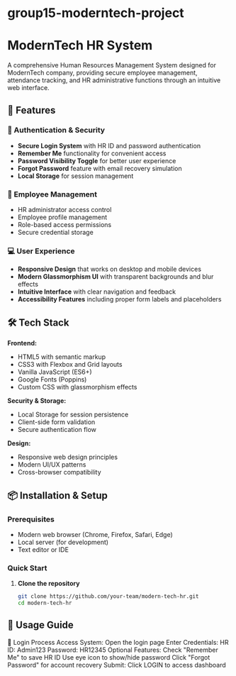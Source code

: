 # group15-moderntech-project

# ModernTech HR System

A comprehensive Human Resources Management System designed for ModernTech company, providing secure employee management, attendance tracking, and HR administrative functions through an intuitive web interface.

## 🚀 Features

### 🔐 Authentication & Security
- **Secure Login System** with HR ID and password authentication
- **Remember Me** functionality for convenient access
- **Password Visibility Toggle** for better user experience
- **Forgot Password** feature with email recovery simulation
- **Local Storage** for session management

### 👥 Employee Management
- HR administrator access control
- Employee profile management
- Role-based access permissions
- Secure credential storage

### 💻 User Experience
- **Responsive Design** that works on desktop and mobile devices
- **Modern Glassmorphism UI** with transparent backgrounds and blur effects
- **Intuitive Interface** with clear navigation and feedback
- **Accessibility Features** including proper form labels and placeholders

## 🛠️ Tech Stack

**Frontend:**
- HTML5 with semantic markup
- CSS3 with Flexbox and Grid layouts
- Vanilla JavaScript (ES6+)
- Google Fonts (Poppins)
- Custom CSS with glassmorphism effects

**Security & Storage:**
- Local Storage for session persistence
- Client-side form validation
- Secure authentication flow

**Design:**
- Responsive web design principles
- Modern UI/UX patterns
- Cross-browser compatibility

## 📦 Installation & Setup

### Prerequisites
- Modern web browser (Chrome, Firefox, Safari, Edge)
- Local server (for development)
- Text editor or IDE

### Quick Start
1. **Clone the repository**
   ```bash
   git clone https://github.com/your-team/modern-tech-hr.git
   cd modern-tech-hr

## 🎯 Usage Guide
🔑 Login Process
Access System: Open the login page
Enter Credentials:
HR ID: Admin123
Password: HR12345
Optional Features:
Check "Remember Me" to save HR ID
Use eye icon to show/hide password
Click "Forgot Password" for account recovery
Submit: Click LOGIN to access dashboard
   
